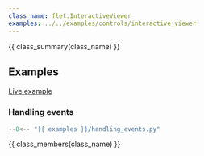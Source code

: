 ```yaml
---
class_name: flet.InteractiveViewer
examples: ../../examples/controls/interactive_viewer
---
```


{{ class_summary(class_name) }}

## Examples

[Live example](https://flet-controls-gallery.fly.dev/utility/interactiveviewer)

### Handling events

```python
--8<-- "{{ examples }}/handling_events.py"
```

{{ class_members(class_name) }}
